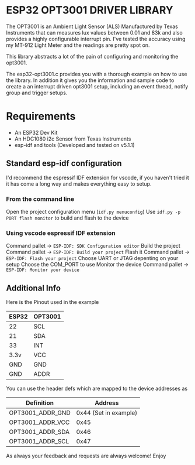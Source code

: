 # ESP32 OPT3001 DRIVER LIBRARY
The OPT3001 is an Ambient Light Sensor (ALS) Manufactured by Texas Instruments that can measures lux values between 0.01 and 83k and also provides a highly configurable interrupt pin. I've tested the accuracy using my MT-912 Light Meter and the readings are pretty spot on.

This library abstracts a lot of the pain of configuring and monitoring the opt3001.

The esp32-opt3001.c provides you with a thorough example on how to use the library. In addition it gives you the information and sample code to create a an interrupt driven opt3001 setup, including an event thread, notify group and trigger setups.

# Requirements
- An ESP32 Dev Kit
- An HDC1080 i2c Sensor from Texas Instruments
- esp-idf and tools (Developed and tested on v5.1.1)

## Standard esp-idf configuration
I'd recommend the espressif IDF extension for vscode, if you haven't tried it it has come a long way and makes everything easy to setup.

### From the command line
Open the project configuration menu (`idf.py menuconfig`)
Use `idf.py -p PORT flash monitor` to build and flash to the device

### Using vscode espressif IDF extension
Command pallet -> `ESP-IDF: SDK Configuration editor`
Build the project
Command pallet -> `ESP-IDF: Build your project`
Flash it
Command pallet -> `ESP-IDF: Flash your project`
  Choose UART or JTAG depenting on your setup
  Choose the COM_PORT to use
Monitor the device
Command pallet -> `ESP-IDF: Monitor your device`

## Additional Info

Here is the Pinout used in the example

| ESP32 | OPT3001 |
|-------|---------|
| 22    | SCL     |
| 21    | SDA     |
| 33    | INT     |
| 3.3v  | VCC     |
| GND   | GND     |
| GND   | ADDR    |

You can use the header defs which are mapped to the device addresses as

|    Definition    |        Address        |
|------------------|-----------------------|
| OPT3001_ADDR_GND | 0x44 (Set in example) |
| OPT3001_ADDR_VCC | 0x45                  |
| OPT3001_ADDR_SDA | 0x46                  |
| OPT3001_ADDR_SCL | 0x47                  |

As always your feedback and requests are always welcome! Enjoy
